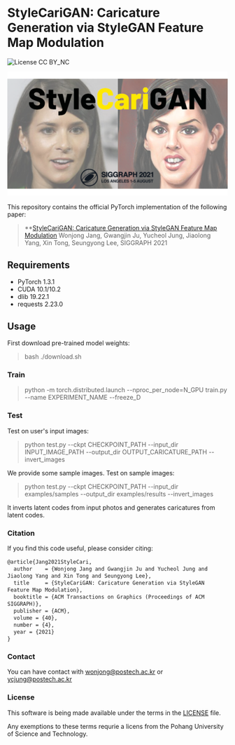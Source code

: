 # StyleCariGAN: Caricature Generation via StyleGAN Feature Map Modulation
![License CC BY_NC](https://img.shields.io/badge/license-GNU_AGPv3-blue.svg?style=plastic)

<p align="center">
   <img src="./assets/teaser.png" />
</p>

This repository contains the official PyTorch implementation of the following paper:

> **[StyleCariGAN: Caricature Generation via StyleGAN Feature Map Modulation](https://arxiv.org/abs/2107.04331)
> Wonjong Jang, Gwangjin Ju, Yucheol Jung, Jiaolong Yang, Xin Tong, Seungyong Lee, SIGGRAPH 2021

## Requirements

* PyTorch 1.3.1
* CUDA 10.1/10.2
* dlib 19.22.1
* requests 2.23.0

## Usage

First download pre-trained model weights:

> bash ./download.sh


### Train

> python -m torch.distributed.launch --nproc_per_node=N_GPU train.py --name EXPERIMENT_NAME --freeze_D

### Test


Test on user's input images:

> python test.py --ckpt CHECKPOINT_PATH --input_dir INPUT_IMAGE_PATH --output_dir OUTPUT_CARICATURE_PATH --invert_images

We provide some sample images. Test on sample images:

> python test.py --ckpt CHECKPOINT_PATH --input_dir examples/samples --output_dir examples/results --invert_images

It inverts latent codes from input photos and generates caricatures from latent codes.

### Citation
If you find this code useful, please consider citing:
```
@article{Jang2021StyleCari,
  author    = {Wonjong Jang and Gwangjin Ju and Yucheol Jung and Jiaolong Yang and Xin Tong and Seungyong Lee},
  title     = {StyleCariGAN: Caricature Generation via StyleGAN Feature Map Modulation},
  booktitle = {ACM Transactions on Graphics (Proceedings of ACM SIGGRAPH)},
  publisher = {ACM},
  volume = {40},
  number = {4},
  year = {2021}
}
```


### Contact
You can have contact with [wonjong@postech.ac.kr](mailto:wonjong@postech.ac.kr) or [ycjung@postech.ac.kr](mailto:ycjung@postech.ac.kr)


### License
This software is being made available under the terms in the [LICENSE](LICENSE) file.

Any exemptions to these terms requrie a licens from the Pohang University of Science and Technology.


